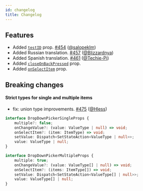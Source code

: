 ```yaml
---
id: changelog
title: Changelog
---
```


## Features
+ Added [`testID`](https://hossein-zare.github.io/react-native-dropdown-picker-website/docs/next/usage#testid) prop. [#454](https://github.com/hossein-zare/react-native-dropdown-picker/pull/454) ([@salopeklm](https://github.com/salopeklm))
+ Added Russian translation. [#457](https://github.com/hossein-zare/react-native-dropdown-picker/pull/457) ([@Blizzardnya](https://github.com/Blizzardnya))
+ Added Spanish translation. [#461](https://github.com/hossein-zare/react-native-dropdown-picker/pull/461) ([@Techie-Pi](https://github.com/Techie-Pi))
+ Added [`closeOnBackPressed`](https://hossein-zare.github.io/react-native-dropdown-picker-website/docs/next/advanced/list-and-items#closeonbackpressed) prop.
+ Added [`onSelectItem`](https://hossein-zare.github.io/react-native-dropdown-picker-website/docs/next/usage#onselectitem) prop.

## Breaking changes
#### Strict types for single and multiple items
+ fix: union type improvements. [#475](https://github.com/hossein-zare/react-native-dropdown-picker/pull/478) ([@Hless](https://github.com/Hless))

```ts
interface DropDownPickerSingleProps {
    multiple?: false;
    onChangeValue?: (value: ValueType | null) => void;
    onSelectItem?: (item: ItemType) => void;
    setValue: Dispatch<SetStateAction<ValueType | null>>;
    value: ValueType | null;
}

interface DropDownPickerMultipleProps {
    multiple: true;
    onChangeValue?: (value: ValueType[] | null) => void;
    onSelectItem?: (items: ItemType[]) => void;
    setValue: Dispatch<SetStateAction<ValueType[] | null>>;
    value: ValueType[] | null;
}
```